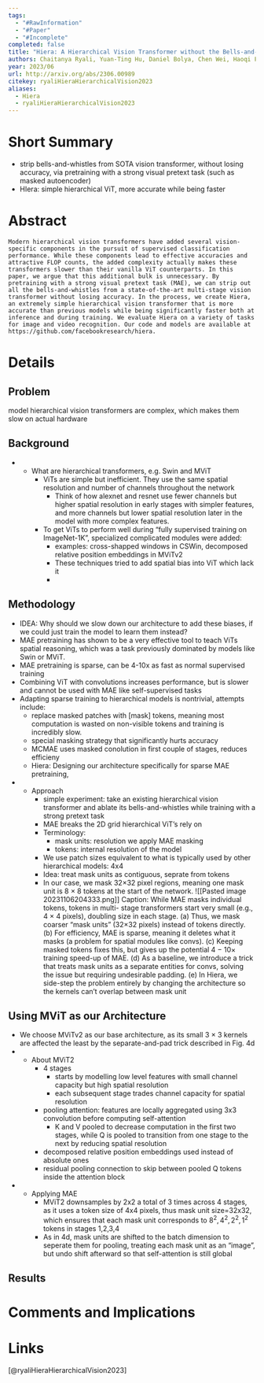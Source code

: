 ```yaml
---
tags:
  - "#RawInformation"
  - "#Paper"
  - "#Incomplete"
completed: false
title: "Hiera: A Hierarchical Vision Transformer without the Bells-and-Whistles"
authors: Chaitanya Ryali, Yuan-Ting Hu, Daniel Bolya, Chen Wei, Haoqi Fan, Po-Yao Huang, Vaibhav Aggarwal, Arkabandhu Chowdhury, Omid Poursaeed, Judy Hoffman, Jitendra Malik, Yanghao Li, Christoph Feichtenhofer
year: 2023/06
url: http://arxiv.org/abs/2306.00989
citekey: ryaliHieraHierarchicalVision2023
aliases:
  - Hiera
  - ryaliHieraHierarchicalVision2023
---
```


# Short Summary

- strip bells-and-whistles from SOTA vision transformer, without losing accuracy, via pretraining with a strong visual pretext task (such as masked autoencoder)
- HIera: simple hierarchical ViT, more accurate while being faster

# Abstract
```
Modern hierarchical vision transformers have added several vision-specific components in the pursuit of supervised classification performance. While these components lead to effective accuracies and attractive FLOP counts, the added complexity actually makes these transformers slower than their vanilla ViT counterparts. In this paper, we argue that this additional bulk is unnecessary. By pretraining with a strong visual pretext task (MAE), we can strip out all the bells-and-whistles from a state-of-the-art multi-stage vision transformer without losing accuracy. In the process, we create Hiera, an extremely simple hierarchical vision transformer that is more accurate than previous models while being significantly faster both at inference and during training. We evaluate Hiera on a variety of tasks for image and video recognition. Our code and models are available at https://github.com/facebookresearch/hiera.
```
# Details
## Problem
model hierarchical vision transformers are complex, which makes them slow on actual hardware
## Background
- - What are hierarchical transformers, e.g. Swin and MViT
    - ViTs are simple but inefficient. They use the same spatial resolution and number of channels throughout the network
        - Think of how alexnet and resnet use fewer channels but higher spatial resolution in early stages with simpler features, and more channels but lower spatial resolution later in the model with more complex features.
    - To get ViTs to perform well during “fully supervised training on ImageNet-1K”, specialized complicated modules were added:
        - examples: cross-shapped windows in CSWin, decomposed relative position embeddings in MViTv2
        - These techniques tried to add spatial bias into ViT which lack it
        - 
## Methodology
- IDEA: Why should we slow down our architecture to add these biases, if we could just train the model to learn them instead?
- MAE pretraining has shown to be a very effective tool to teach ViTs spatial reasoning, which was a task previously dominated by models like Swin or MViT.
- MAE pretraining is sparse, can be 4-10x as fast as normal supervised training
- Combining ViT with convolutions increases performance, but is slower and cannot be used with MAE like self-supervised tasks
- Adapting sparse training to hierarchical models is nontrivial, attempts include:
    - replace masked patches with [mask] tokens, meaning most computation is wasted on non-visible tokens and training is incredibly slow.
    - special masking strategy that significantly hurts accuracy
    - MCMAE uses masked conolution in first couple of stages, reduces efficieny
    - Hiera: Designing our architecture specifically for sparse MAE pretraining,
- - Approach
    - simple experiment: take an existing hierarchical vision transformer and ablate its bells-and-whistles while training with a strong pretext task
    - MAE breaks the 2D grid hierarchical ViT’s rely on
    - Terminology:
        - mask units: resolution we apply MAE masking
        - tokens: internal resolution of the model
    - We use patch sizes equivalent to what is typically used by other hierarchical models: 4x4
    - Idea: treat mask units as contiguous, seprate from tokens
    - In our case, we mask 32×32 pixel regions, meaning one mask unit is 8 × 8 tokens at the start of the network.
![[Pasted image 20231106204333.png]]
Caption: While MAE masks individual tokens, tokens in multi- stage transformers start very small (e.g., 4 × 4 pixels), doubling size in each stage. (a) Thus, we mask coarser “mask units” (32×32 pixels) instead of tokens directly. (b) For efficiency, MAE is sparse, meaning it deletes what it masks (a problem for spatial modules like convs). (c) Keeping masked tokens fixes this, but gives up the potential 4 − 10× training speed-up of MAE. (d) As a baseline, we introduce a trick that treats mask units as a separate entities for convs, solving the issue but requiring undesirable padding. (e) In Hiera, we side-step the problem entirely by changing the architecture so the kernels can’t overlap between mask unit

## Using MViT as our Architecture
- We choose MViTv2 as our base architecture, as its small 3 × 3 kernels are affected the least by the separate-and-pad trick described in Fig. 4d
- - About MViT2
    - 4 stages
        - starts by modelling low level features with small channel capacity but high spatial resolution
        - each subsequent stage trades channel capacity for spatial resolution
    - pooling attention: features are locally aggregated using 3x3 convolution before computing self-attention
        - K and V pooled to decrease computation in the first two stages, while Q is pooled to transition from one stage to the next by reducing spatial resolution
    - decomposed relative position embeddings used instead of absolute ones
    - residual pooling connection to skip between pooled Q tokens inside the attention block
- - Applying MAE
    - MViT2 downsamples by 2x2 a total of 3 times across 4 stages, as it uses a token size of 4x4 pixels, thus mask unit size=32x32, which ensures that each mask unit corresponds to $8^2,4^2,2^2,1^2$ tokens in stages 1,2,3,4
    - As in 4d, mask units are shifted to the batch dimension to seperate them for pooling, treating each mask unit as an “image”, but undo shift afterward so that self-attention is still global
 
## Results

# Comments and Implications

# Links
[@ryaliHieraHierarchicalVision2023]